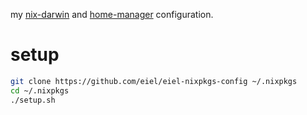my [nix-darwin](https://github.com/LnL7/nix-darwin) and [home-manager](https://github.com/nix-community/home-manager) configuration.

# setup

```sh
git clone https://github.com/eiel/eiel-nixpkgs-config ~/.nixpkgs
cd ~/.nixpkgs
./setup.sh
```
